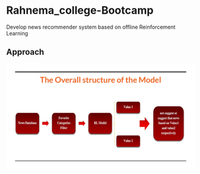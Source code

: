 # Rahnema_college-Bootcamp

Develop news recommender system based on offline Reinforcement Learning

## Approach
![alt text](https://github.com/ayousefinejad/Rahnema-Intership/blob/ef413baa55d4554d1280a8035e86b0139f209d18/model_image.jpg?raw=true)
